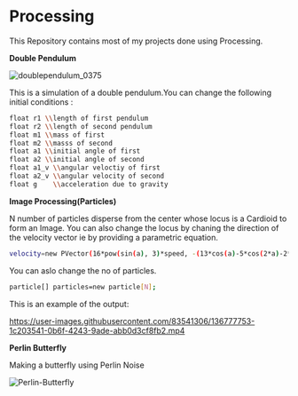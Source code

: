 # Processing
This Repository contains most of my projects done using Processing.

<b>Double Pendulum</b>

![doublependulum_0375](https://user-images.githubusercontent.com/83541306/136766475-2dcf247b-0567-4eb7-a070-d273e7024b77.png)

This is a simulation of a double pendulum.You can change the following initial conditions :

```sh
float r1 \\length of first pendulum
float r2 \\length of second pendulum
float m1 \\mass of first 
float m2 \\masss of second
float a1 \\initial angle of first
float a2 \\initial angle of second
float a1_v \\angular veloctiy of first
float a2_v \\angular velocity of second
float g    \\acceleration due to gravity
```

<b>Image Processing(Particles)</b>

<p>N number of  particles disperse from the center whose locus is a Cardioid to form an Image.
You can also change the locus by chaning the direction of the velocity vector ie by providing a parametric equation.</p>

```sh
velocity=new PVector(16*pow(sin(a), 3)*speed, -(13*cos(a)-5*cos(2*a)-2*cos(3*a)-cos(4*a))*speed); \\This is a parametric equation of a Cardiod.
```

You can aslo change the no of particles.

```sh
particle[] particles=new particle[N];
```

This is an example of the output:

https://user-images.githubusercontent.com/83541306/136777753-1c203541-0b6f-4243-9ade-abb0d3cf8fb2.mp4

<b>Perlin Butterfly</b>

Making a butterfly using Perlin Noise

![Perlin-Butterfly](https://user-images.githubusercontent.com/83541306/136780115-f0a689b4-fdf7-4671-8eff-158309355327.gif)
















